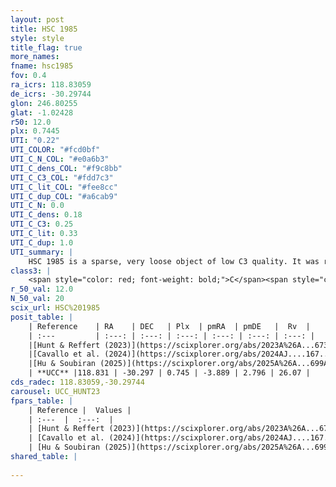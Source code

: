 ```yaml
---
layout: post
title: HSC 1985
style: style
title_flag: true
more_names: 
fname: hsc1985
fov: 0.4
ra_icrs: 118.83059
de_icrs: -30.29744
glon: 246.80255
glat: -1.02428
r50: 12.0
plx: 0.7445
UTI: "0.22"
UTI_COLOR: "#fcd0bf"
UTI_C_N_COL: "#e0a6b3"
UTI_C_dens_COL: "#f9c8bb"
UTI_C_C3_COL: "#fdd7c3"
UTI_C_lit_COL: "#fee8cc"
UTI_C_dup_COL: "#a6cab9"
UTI_C_N: 0.0
UTI_C_dens: 0.18
UTI_C_C3: 0.25
UTI_C_lit: 0.33
UTI_C_dup: 1.0
UTI_summary: |
    HSC 1985 is a sparse, very loose object of low C3 quality. It was recently reported in the literature.<br><br><span style="color: #99180f; font-weight: bold;">Warning: </span>contains less than 25 stars with <i>P>0.5</i> estimated.
class3: |
    <span style="color: red; font-weight: bold;">C</span><span style="color: red; font-weight: bold;">C</span>
r_50_val: 12.0
N_50_val: 20
scix_url: HSC%201985
posit_table: |
    | Reference    | RA    | DEC   | Plx  | pmRA  | pmDE   |  Rv  |
    | :---         | :---: | :---: | :---: | :---: | :---: | :---: |
    |[Hunt & Reffert (2023)](https://scixplorer.org/abs/2023A%26A...673A.114H) | 118.824 | -30.295 | 0.737 | -3.892 | 2.762 | 27.888 |
    |[Cavallo et al. (2024)](https://scixplorer.org/abs/2024AJ....167...12C) | 118.912 | -30.327 | 0.743 | -- | -- | -- |
    |[Hu & Soubiran (2025)](https://scixplorer.org/abs/2025A%26A...699A.246H) | 118.912 | -30.327 | -- | -- | -- | -- |
    | **UCC** |118.831 | -30.297 | 0.745 | -3.889 | 2.796 | 26.07 | 
cds_radec: 118.83059,-30.29744
carousel: UCC_HUNT23
fpars_table: |
    | Reference |  Values |
    | :---  |  :---:  |
    | [Hunt & Reffert (2023)](https://scixplorer.org/abs/2023A%26A...673A.114H) | `AV50=0.232, diffAV50=0.454, MOD50=10.524, logAge50=9.375` |
    | [Cavallo et al. (2024)](https://scixplorer.org/abs/2024AJ....167...12C) | `AV50=0.75, dMod50=10.54, logAge50=9.31, [Fe/H]50=-0.51` |
    | [Hu & Soubiran (2025)](https://scixplorer.org/abs/2025A%26A...699A.246H) | `MA22=-0.32, MA23f=-0.15, MZ23=-0.29, MK24=-0.16, MF24=-0.08` |
shared_table: |
    
---
```


